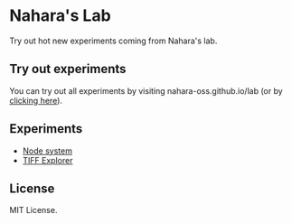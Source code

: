 # Nahara's Lab
Try out hot new experiments coming from Nahara's lab.

## Try out experiments
You can try out all experiments by visiting nahara-oss.github.io/lab (or by
[clicking here](https://nahara-oss.github.io/lab/)).

## Experiments
- [Node system](./lab/node-system/README.md)
- [TIFF Explorer](./lab/tiff-explorer/README.md)

## License
MIT License.